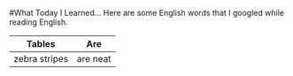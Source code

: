 #What Today I Learned...
Here are some English words that I googled while reading English.

| Tables        | Are           |
| ------------- |:-------------:|
| zebra stripes | are neat      |


